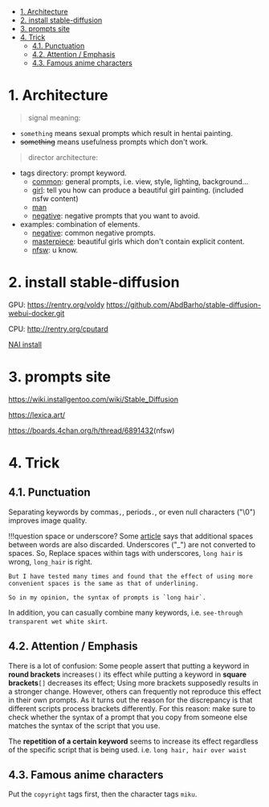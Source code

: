 - [1. Architecture](#1-architecture)
- [2. install stable-diffusion](#2-install-stable-diffusion)
- [3. prompts site](#3-prompts-site)
- [4. Trick](#4-trick)
  - [4.1. Punctuation](#41-punctuation)
  - [4.2. Attention / Emphasis](#42-attention--emphasis)
  - [4.3. Famous anime characters](#43-famous-anime-characters)

# 1. Architecture

> signal meaning:
- `something` means sexual prompts which result in hentai painting.
- ~~something~~ means usefulness prompts which don't work.

> director architecture:
- tags directory: prompt keyword.
  - [common](/tags/common.md): general prompts, i.e. view, style, lighting, background...
  - [girl](/tags/girl.md): tell you how can produce a beautiful girl painting. (included nsfw content)
  - [man](/tags/man.md)
  - [negative](/tags/negative.md): negative prompts that you want to avoid.
- examples: combination of elements.
  - [negative](/examples/negative.md): common negative prompts.
  - [masterpiece](/examples/masterpiece.md): beautiful girls which don't contain explicit content.
  - [nfsw](/examples/nsfw.md): u know.
# 2. install stable-diffusion


GPU: <https://rentry.org/voldy>
<https://github.com/AbdBarho/stable-diffusion-webui-docker.git>

CPU: <http://rentry.org/cputard>


[NAI install](https://rentry.org/sdg_FAQ#how-do-i-setup-the-leaked-novelai-model)

# 3. prompts site

<https://wiki.installgentoo.com/wiki/Stable_Diffusion>

<https://lexica.art/>

<https://boards.4chan.org/h/thread/6891432>(nfsw)

# 4. Trick

## 4.1. Punctuation
Separating keywords by commas`,`, periods`.`, or even null characters ("\0") improves image quality.

!!!question space or underscore?
    Some [article](https://wiki.installgentoo.com/wiki/Stable_Diffusion) says that additional spaces between words are also discarded. Underscores ("_") are not converted to spaces. So, Replace spaces within tags with underscores, `long hair` is wrong, `long_hair` is right.

    But I have tested many times and found that the effect of using more convenient spaces is the same as that of underlining.

    So in my opinion, the syntax of prompts is `long hair`.


In addition, you can casually combine many keywords, i.e. `see-through transparent wet white skirt`.

## 4.2. Attention / Emphasis

There is a lot of confusion: Some people assert that putting a keyword in **round brackets** increases`()` its effect while putting a keyword in **square brackets**`[]` decreases its effect; Using more brackets supposedly results in a stronger change. However, others can frequently not reproduce this effect in their own prompts. As it turns out the reason for the discrepancy is that different scripts process brackets differently. For this reason: make sure to check whether the syntax of a prompt that you copy from someone else matches the syntax of the script that you use.


The **repetition of a certain keyword** seems to increase its effect regardless of the specific script that is being used. i.e. `long hair, hair over waist`


## 4.3. Famous anime characters 

Put the `copyright` tags first, then the character tags `miku`.


